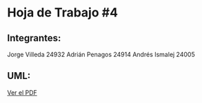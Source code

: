 # Hoja de Trabajo #4
## Integrantes:
Jorge Villeda 24932 
Adrián Penagos 24914 
Andrés Ismalej 24005

## UML:
[Ver el PDF](https://github.com/Adrian-24914/HOJA_TRABAJO4/blob/4afc94378ac351c3fafed110f7c38ce1c3876e03/HDT4.drawio.pdf)
